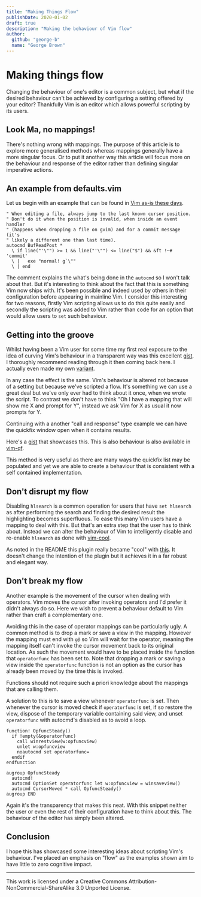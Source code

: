 ```yaml
---
title: "Making Things Flow"
publishDate: 2020-01-02
draft: true
description: "Making the behaviour of Vim flow"
author:
  github: "george-b"
  name: "George Brown"
---
```


# Making things flow

Changing the behaviour of one's editor is a common subject, but what if the desired behaviour can't be achieved by configuring a setting offered by your editor? Thankfully Vim is an editor which allows powerful scripting by its users.

## Look Ma, no mappings!

There's nothing wrong with mappings. The purpose of this article is to explore more generalised methods whereas mappings generally have a more singular focus. Or to put it another way this article will focus more on the behaviour and response of the editor rather than defining singular imperative actions.

## An example from defaults.vim

Let us begin with an example that can be found in [Vim as-is these days][defaults.vim].

```vim
" When editing a file, always jump to the last known cursor position.
" Don't do it when the position is invalid, when inside an event handler
" (happens when dropping a file on gvim) and for a commit message (it's
" likely a different one than last time).
autocmd BufReadPost *
  \ if line("'\"") >= 1 && line("'\"") <= line("$") && &ft !~# 'commit'
  \ |   exe "normal! g`\""
  \ | end
```

The comment explains the what's being done in the `autocmd` so I won't talk about that. But it's interesting to think about the fact that this is something Vim now ships with. It's been possible and indeed used by others in their configuration before appearing in mainline Vim. I consider this interesting for two reasons, firstly Vim scripting allows us to do this quite easily and secondly the scripting was added to Vim rather than code for an option that would allow users to `set` such behaviour.

## Getting into the groove

Whilst having been a Vim user for some time my first real exposure to the idea of curving Vim's behaviour in a transparent way was this excellent [gist][CCR]. I thoroughly recommend reading through it then coming back here. I actually even made my own [variant][Autoreply].

In any case the effect is the same. Vim's behaviour is altered not because of a setting but because we've scripted a flow. It's something we can use a great deal but we've only ever had to think about it once, when we wrote the script. To contrast we don't have to think "Oh I have a mapping that will show me X and prompt for Y", instead we ask Vim for X as usual it now prompts for Y.

Continuing with a another "call and response" type example we can have the quickfix window open when it contains results.

Here's a [gist][instant-grep] that showcases this. This is also behaviour is also available in [vim-qf][vim-qf].

This method is very useful as there are many ways the quickfix list may be populated and yet we are able to create a behaviour that is consistent with a self contained implementation.

## Don't disrupt my flow

Disabling `hlsearch` is a common operation for users that have `set hlsearch` as after performing the search and finding the desired result the highlighting becomes superfluous. To ease this many Vim users have a mapping to deal with this. But that's an extra step that the user has to think about. Instead we can alter the behaviour of Vim to intelligently disable and re-enable `hlsearch` as done with [vim-cool][vim-cool].

As noted in the README this plugin really became "cool" with [this][vim-cool_purpleP]. It doesn't change the intention of the plugin but it achieves it in a far robust and elegant way.

## Don't break my flow

Another example is the movement of the cursor when dealing with operators. Vim moves the cursor after invoking operators and I'd prefer it didn't always do so. Here we wish to prevent a behaviour default to Vim rather than craft a complementary one.

Avoiding this in the case of operator mappings can be particularly ugly. A common method is to drop a mark or save a view in the mapping. However the mapping must end with `g@` so Vim will wait for the operator, meaning the mapping itself can't invoke the cursor movement back to its original location. As such the movement would have to be placed inside the function that `operatorfunc` has been set to. Note that dropping a mark or saving a view inside the `operatorfunc` function is not an option as the cursor has already been moved by the time this is invoked.

Functions should not require such a priori knowledge about the mappings that are calling them.

A solution to this is to save a view whenever `operatorfunc` is set. Then whenever the cursor is moved check if `operatorfunc` is set, if so restore the view, dispose of the temporary variable containing said view, and unset `operatorfunc` with autocmd's disabled as to avoid a loop.

```vim
function! OpfuncSteady()
  if !empty(&operatorfunc)
    call winrestview(w:opfuncview)
    unlet w:opfuncview
    noautocmd set operatorfunc=
  endif
endfunction

augroup OpfuncSteady
  autocmd!
  autocmd OptionSet operatorfunc let w:opfuncview = winsaveview()
  autocmd CursorMoved * call OpfuncSteady()
augroup END
```

Again it's the transparency that makes this neat. With this snippet neither the user or even the rest of their configuration have to think about this. The behaviour of the editor has simply been altered.

## Conclusion

I hope this has showcased some interesting ideas about scripting Vim's behaviour. I've placed an emphasis on "flow" as the examples shown aim to have little to zero cognitive impact.

---

This work is licensed under a Creative Commons Attribution-NonCommercial-ShareAlike 3.0 Unported License.

[defaults.vim]: https://github.com/vim/vim/blob/eaf35241197fc6b9ee9af993095bf5e6f35c8f1a/runtime/defaults.vim#L108-L117
[CCR]: https://gist.github.com/romainl/047aca21e338df7ccf771f96858edb86
[autoreply]: https://gist.github.com/george-b/2f842efaf2141cb935a81f6174b6401f
[instant-grep]: https://gist.github.com/romainl/56f0c28ef953ffc157f36cc495947ab3
[vim-qf]: https://github.com/romainl/vim-qf
[vim-cool]: https://github.com/romainl/vim-cool
[vim-cool_purpleP]: https://github.com/romainl/vim-cool/issues/9

[//]: # ( Vim: set spell spelllang=en: )
